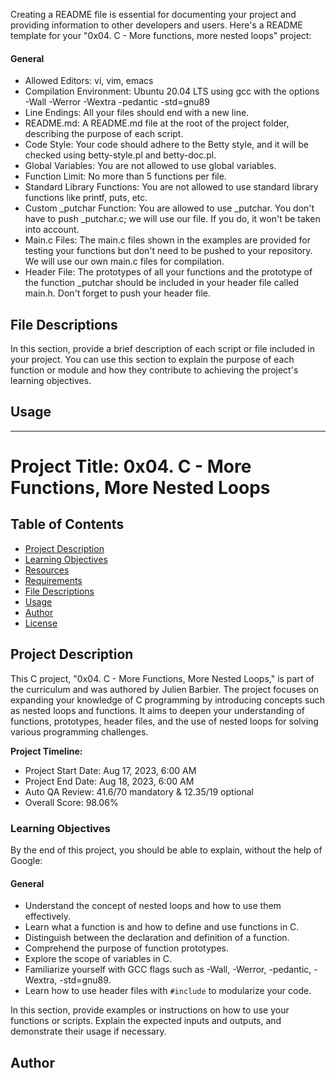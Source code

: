 Creating a README file is essential for documenting your project and providing information to other developers and users. Here's a README template for your "0x04. C - More functions, more nested loops" project:

#### General

- Allowed Editors: vi, vim, emacs
- Compilation Environment: Ubuntu 20.04 LTS using gcc with the options -Wall -Werror -Wextra -pedantic -std=gnu89
- Line Endings: All your files should end with a new line.
- README.md: A README.md file at the root of the project folder, describing the purpose of each script.
- Code Style: Your code should adhere to the Betty style, and it will be checked using betty-style.pl and betty-doc.pl.
- Global Variables: You are not allowed to use global variables.
- Function Limit: No more than 5 functions per file.
- Standard Library Functions: You are not allowed to use standard library functions like printf, puts, etc.
- Custom _putchar Function: You are allowed to use _putchar. You don't have to push _putchar.c; we will use our file. If you do, it won't be taken into account.
- Main.c Files: The main.c files shown in the examples are provided for testing your functions but don't need to be pushed to your repository. We will use our own main.c files for compilation.
- Header File: The prototypes of all your functions and the prototype of the function _putchar should be included in your header file called main.h. Don't forget to push your header file.

## File Descriptions

In this section, provide a brief description of each script or file included in your project. You can use this section to explain the purpose of each function or module and how they contribute to achieving the project's learning objectives.

## Usage
---

# Project Title: 0x04. C - More Functions, More Nested Loops

## Table of Contents

- [Project Description](#project-description)
- [Learning Objectives](#learning-objectives)
- [Resources](#resources)
- [Requirements](#requirements)
- [File Descriptions](#file-descriptions)
- [Usage](#usage)
- [Author](#author)
- [License](#license)

## Project Description

This C project, "0x04. C - More Functions, More Nested Loops," is part of the curriculum and was authored by Julien Barbier. The project focuses on expanding your knowledge of C programming by introducing concepts such as nested loops and functions. It aims to deepen your understanding of functions, prototypes, header files, and the use of nested loops for solving various programming challenges.

**Project Timeline:**
- Project Start Date: Aug 17, 2023, 6:00 AM
- Project End Date: Aug 18, 2023, 6:00 AM
- Auto QA Review: 41.6/70 mandatory & 12.35/19 optional
- Overall Score: 98.06%

### Learning Objectives

By the end of this project, you should be able to explain, without the help of Google:

#### General

- Understand the concept of nested loops and how to use them effectively.
- Learn what a function is and how to define and use functions in C.
- Distinguish between the declaration and definition of a function.
- Comprehend the purpose of function prototypes.
- Explore the scope of variables in C.
- Familiarize yourself with GCC flags such as -Wall, -Werror, -pedantic, -Wextra, -std=gnu89.
- Learn how to use header files with `#include` to modularize your code.

In this section, provide examples or instructions on how to use your functions or scripts. Explain the expected inputs and outputs, and demonstrate their usage if necessary.

## Author

